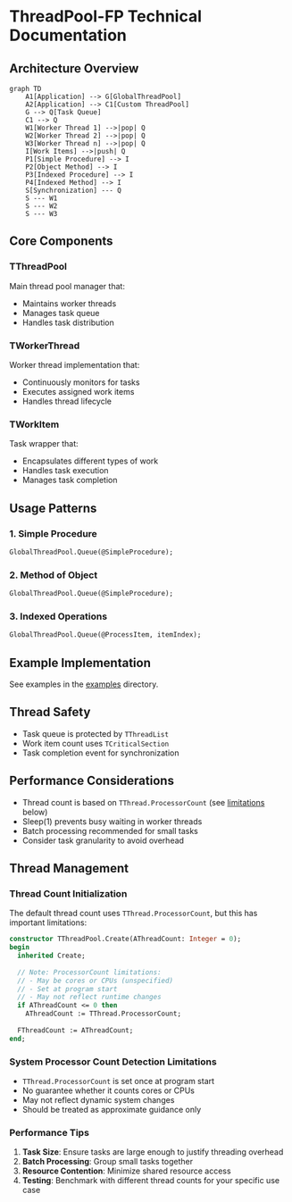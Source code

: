 # ThreadPool-FP Technical Documentation

## Architecture Overview


```mermaid
graph TD
    A1[Application] --> G[GlobalThreadPool]
    A2[Application] --> C1[Custom ThreadPool]
    G --> Q[Task Queue]
    C1 --> Q
    W1[Worker Thread 1] -->|pop| Q
    W2[Worker Thread 2] -->|pop| Q
    W3[Worker Thread n] -->|pop| Q
    I[Work Items] -->|push| Q
    P1[Simple Procedure] --> I
    P2[Object Method] --> I
    P3[Indexed Procedure] --> I
    P4[Indexed Method] --> I
    S[Synchronization] --- Q
    S --- W1
    S --- W2
    S --- W3
```


## Core Components

### TThreadPool

Main thread pool manager that:

- Maintains worker threads
- Manages task queue
- Handles task distribution

### TWorkerThread

Worker thread implementation that:

- Continuously monitors for tasks
- Executes assigned work items
- Handles thread lifecycle


### TWorkItem

Task wrapper that:

- Encapsulates different types of work
- Handles task execution
- Manages task completion


## Usage Patterns

### 1. Simple Procedure

```pascal
GlobalThreadPool.Queue(@SimpleProcedure);
```

### 2. Method of Object

```pascal
GlobalThreadPool.Queue(@SimpleProcedure);
```


### 3. Indexed Operations


```pascal
GlobalThreadPool.Queue(@ProcessItem, itemIndex);
```

## Example Implementation

See examples in the [examples](../examples) directory.

## Thread Safety

- Task queue is protected by `TThreadList`
- Work item count uses `TCriticalSection`
- Task completion event for synchronization

## Performance Considerations

- Thread count is based on `TThread.ProcessorCount` (see [limitations](#system-processor-count-detection-limitations) below)
- Sleep(1) prevents busy waiting in worker threads
- Batch processing recommended for small tasks
- Consider task granularity to avoid overhead

## Thread Management

### Thread Count Initialization

The default thread count uses `TThread.ProcessorCount`, but this has important limitations:

```pascal
constructor TThreadPool.Create(AThreadCount: Integer = 0);
begin
  inherited Create;
  
  // Note: ProcessorCount limitations:
  // - May be cores or CPUs (unspecified)
  // - Set at program start
  // - May not reflect runtime changes
  if AThreadCount <= 0 then
    AThreadCount := TThread.ProcessorCount;
    
  FThreadCount := AThreadCount;
end;
```

### System Processor Count Detection Limitations

- `TThread.ProcessorCount` is set once at program start
- No guarantee whether it counts cores or CPUs
- May not reflect dynamic system changes
- Should be treated as approximate guidance only

### Performance Tips
1. **Task Size**: Ensure tasks are large enough to justify threading overhead
2. **Batch Processing**: Group small tasks together
3. **Resource Contention**: Minimize shared resource access
4. **Testing**: Benchmark with different thread counts for your specific use case
